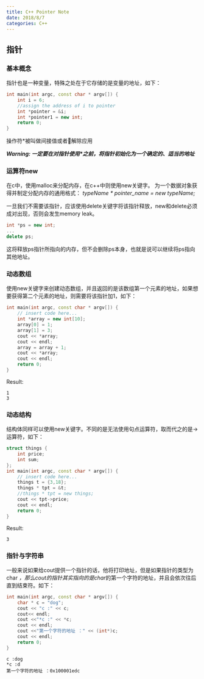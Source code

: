 ```yaml
---
title: C++ Pointer Note
date: 2018/8/7
categories: C++
---
```


## 指针
### 基本概念
指针也是一种变量，特殊之处在于它存储的是变量的地址，如下：
```c++
int main(int argc, const char * argv[]) {
    int i = 6;
    //assign the address of i to pointer
    int *pointer = &i;
    int *pointer1 = new int;
    return 0;
}
```
操作符*被叫做间接值或者解除应用

_**Warning: 一定要在对指针使用*之前，将指针初始化为一个确定的、适当的地址**_

### 运算符new 
在c中，使用malloc来分配内存，在c++中则使用new关键字。
为一个数据对象获得并制定分配内存的通用格式：
_typeName * pointer_name = new typeName;_

一旦我们不需要该指针，应该使用delete关键字将该指针释放，new和delete必须成对出现，否则会发生memory leak。
```c++
int *ps = new int;
...
delete ps;
```
这将释放ps指针所指向的内存，但不会删除ps本身，也就是说可以继续将ps指向其他地址。

### 动态数组
使用new关键字来创建动态数组，并且返回的是该数组第一个元素的地址，如果想要获得第二个元素的地址，则需要将该指针加1，如下：
```c++
int main(int argc, const char * argv[]) {
    // insert code here...
    int *array = new int[10];
    array[0] = 1;
    array[1] = 3;
    cout << *array;
    cout << endl;
    array = array + 1;
    cout << *array;
    cout << endl;
    return 0;
}
```
Result:
```
1
3
```
### 动态结构
结构体同样可以使用new关键字。不同的是无法使用句点运算符，取而代之的是->运算符，如下：
```c++
struct things {
    int price;
    int sum;
};
int main(int argc, const char * argv[]) {
    // insert code here...
    things t = {3,18};
    things * tpt = &t;
    //things * tpt = new things;
    cout << tpt->price;
    cout << endl;
    return 0;
}
```
Result:
```
3
```
### 指针与字符串
一般来说如果给cout提供一个指针的话，他将打印地址，但是如果指针的类型为char *，那么cout的指针其实指向的是char*的第一个字符的地址，并且会依次往后直到结束符。如下：
```c++
int main(int argc, const char * argv[]) {
    char * c = "dog";
    cout << "c :" << c;
    cout<< endl;
    cout <<"*c :" << *c;
    cout << endl;
    cout <<"第一个字符的地址 ：" << (int*)c;
    cout << endl;
    return 0;
}
```
```
c :dog
*c :d
第一个字符的地址 ：0x100001edc
```
